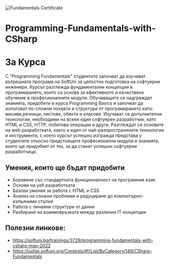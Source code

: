 


![Fundamentals Certificate](https://user-images.githubusercontent.com/107473016/185650150-98839278-c4b6-4747-9d44-9ba6b6a2f03a.jpg)



# Programming-Fundamentals-with-CSharp
# За Курса
С "Programming Fundamentals" студентите започват да изучават вътрешната програма на SoftUni за цялостна подготовка на софтуерни инженери. Курсът разглежда фундаментални концепции в програмирането, които са основа за ефективното и качествено обучение в професионалните модули. Обучаващите се надграждат знанията, придобити в курса Programming Basics и започват да използват по-сложни похвати и структури от програмирането като: масиви,речници, листове, обекти и класове. Изучават се допълнителни технологии, необходими на всеки един софтуерен разработчик, като HTML и CSS, HTTP, побитови операции и други. Разглеждат се основите на web разработката, както и един от най-разпространените технологии и инструменти, с което курсът успешно изгражда представа у студентите относно предстоящите професионални модули и знанията, които ще придобият от тях, за да станат успешни софтуерни разработчици.
## Умения, които ще бъдат придобити
- Боравене със стандартната функционалност на програмния език
- Основи на уеб разработката
- Базови умения за работа с HTML и CSS
- Анализ на сложни проблеми и редуциране до компютърно-изпълними стъпки
- Работа с линейни структури от данни
- Разбиране на взаимовръзката между различни IT концепции
## Полезни линкове:
- https://softuni.bg/trainings/3729/programming-fundamentals-with-csharp-may-2022
- https://judge.softuni.org/Contests/#!/List/ByCategory/149/CSharp-Fundamentals
